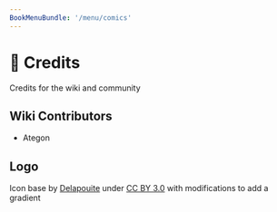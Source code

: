 ```yaml
---
BookMenuBundle: '/menu/comics'
---
```

# 👤 Credits
Credits for the wiki and community

## Wiki Contributors
- Ategon

## Logo
Icon base by [Delapouite](https://delapouite.com/) under [CC BY 3.0](https://creativecommons.org/licenses/by/3.0/) with modifications to add a gradient 